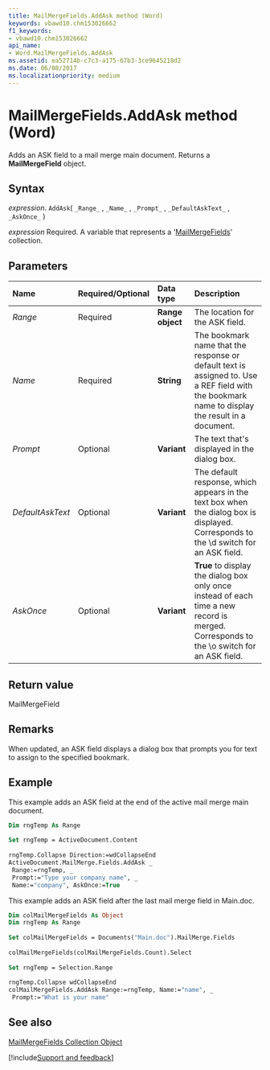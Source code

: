 ```yaml
---
title: MailMergeFields.AddAsk method (Word)
keywords: vbawd10.chm153026662
f1_keywords:
- vbawd10.chm153026662
api_name:
- Word.MailMergeFields.AddAsk
ms.assetid: ea52714b-c7c3-a175-67b3-3ce9645218d2
ms.date: 06/08/2017
ms.localizationpriority: medium
---
```



# MailMergeFields.AddAsk method (Word)

Adds an ASK field to a mail merge main document. Returns a **MailMergeField** object.


## Syntax

_expression_. `AddAsk`( `_Range_` , `_Name_` , `_Prompt_` , `_DefaultAskText_` , `_AskOnce_` )

_expression_ Required. A variable that represents a '[MailMergeFields](Word.mailmergefields.md)' collection.


## Parameters



|Name|Required/Optional|Data type|Description|
|:-----|:-----|:-----|:-----|
| _Range_|Required| **Range object**|The location for the ASK field.|
| _Name_|Required| **String**|The bookmark name that the response or default text is assigned to. Use a REF field with the bookmark name to display the result in a document.|
| _Prompt_|Optional| **Variant**|The text that's displayed in the dialog box.|
| _DefaultAskText_|Optional| **Variant**|The default response, which appears in the text box when the dialog box is displayed. Corresponds to the \d switch for an ASK field.|
| _AskOnce_|Optional| **Variant**| **True** to display the dialog box only once instead of each time a new record is merged. Corresponds to the \o switch for an ASK field.|

## Return value

MailMergeField


## Remarks

When updated, an ASK field displays a dialog box that prompts you for text to assign to the specified bookmark.


## Example

This example adds an ASK field at the end of the active mail merge main document.


```vb
Dim rngTemp As Range 
 
Set rngTemp = ActiveDocument.Content 
 
rngTemp.Collapse Direction:=wdCollapseEnd 
ActiveDocument.MailMerge.Fields.AddAsk _ 
 Range:=rngTemp, _ 
 Prompt:="Type your company name", _ 
 Name:="company", AskOnce:=True
```

This example adds an ASK field after the last mail merge field in Main.doc.




```vb
Dim colMailMergeFields As Object 
Dim rngTemp As Range 
 
Set colMailMergeFields = Documents("Main.doc").MailMerge.Fields 
 
colMailMergeFields(colMailMergeFields.Count).Select 
 
Set rngTemp = Selection.Range 
 
rngTemp.Collapse wdCollapseEnd 
colMailMergeFields.AddAsk Range:=rngTemp, Name:="name", _ 
 Prompt:="What is your name"
```


## See also


[MailMergeFields Collection Object](Word.mailmergefields.md)

[!include[Support and feedback](~/includes/feedback-boilerplate.md)]
